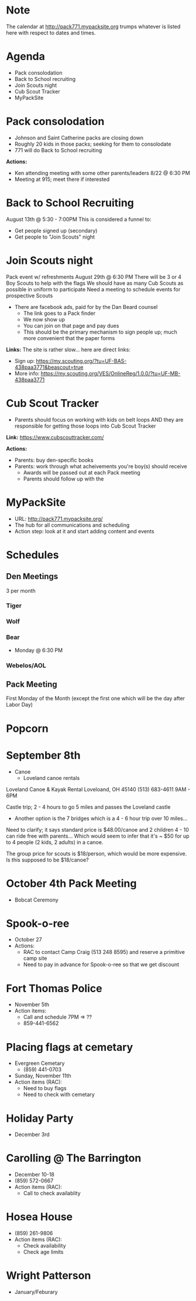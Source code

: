 # Note
The calendar at http://pack771.mypacksite.org trumps whatever is listed here with respect to dates and times.

# Agenda
* Pack consolodation
* Back to School recruiting
* Join Scouts night
* Cub Scout Tracker
* MyPackSite

# Pack consolodation
* Johnson and Saint Catherine packs are closing down
* Roughly 20 kids in those packs; seeking for them to consolodate
* 771 will do Back to School recruiting

**Actions:**
* Ken attending meeting with some other parents/leaders 8/22 @ 6:30 PM
* Meeting at 915; meet there if interested

# Back to School Recruiting
August 13th @ 5:30 - 7:00PM
This is considered a funnel to:
* Get people signed up (secondary)
* Get people to "Join Scouts" night

# Join Scouts night
Pack event w/ refreshments
August 29th @ 6:30 PM
There will be 3 or 4 Boy Scouts to help with the flags
We should have as many Cub Scouts as possible in uniform to participate
Need a meeting to schedule events for prospective Scouts
* There are facebook ads, paid for by the Dan Beard counsel
  * The link goes to a Pack finder
  * We now show up
  * You can join on that page and pay dues
  * This should be the primary mechanism to sign people up; much more convenient that the paper forms

**Links:**
The site is rather slow... here are direct links:

* Sign up: https://my.scouting.org/?tu=UF-BAS-438paa3771&beascout=true
* More info: https://my.scouting.org/VES/OnlineReg/1.0.0/?tu=UF-MB-438paa3771


# Cub Scout Tracker
* Parents should focus on working with kids on belt loops AND they are responsible for getting those loops into Cub Scout Tracker

**Link:** https://www.cubscouttracker.com/

**Actions:**
* Parents: buy den-specific books
* Parents: work through what acheivements you're boy(s) should receive
  * Awards will be passed out at each Pack meeting
  * Parents should follow up with the 

# MyPackSite
* URL: http://pack771.mypacksite.org/
* The hub for all communications and scheduling
* Action step: look at it and start adding content and events

# Schedules
## Den Meetings
3 per month
### Tiger
### Wolf
### Bear
* Monday @ 6:30 PM
### Webelos/AOL

## Pack Meeting
First Monday of the Month (except the first one which will be the day after Labor Day)

# Popcorn


# September 8th
* Canoe
  * Loveland canoe rentals
  
Loveland Canoe & Kayak Rental
Loveloand, OH 45140
(513) 683-4611
9AM - 6PM

Castle trip; 2 - 4 hours to go 5 miles and passes the Loveland castle
* Another option is the 7 bridges which is a 4 - 6 hour trip over 10 miles...

Need to clarify; it says standard price is $48.00/canoe and 2 children 4 - 10 can ride free with parents...  Which would seem to infer that it's ~ $50 for up to 4 people (2 kids, 2 adults) in a canoe.

The group price for scouts is $18/person, which would be more expensive.  Is this supposed to be $18/canoe?


# October 4th Pack Meeting
* Bobcat Ceremony

# Spook-o-ree
* October 27
* Actions: 
  * RAC to contact Camp Craig (513 248 8595) and reserve a primitive camp site
  * Need to pay in advance for Spook-o-ree so that we get discount

# Fort Thomas Police
  * November 5th
  * Action items:
    * Call and schedule 7PM => ??
    * 859-441-6562

# Placing flags at cemetary
  * Evergreen Cemetary
    * (859) 441-0703
  * Sunday, November 11th
  * Action items (RAC):
    * Need to buy flags
    * Need to check with cemetary

# Holiday Party
* December 3rd

# Carolling @ The Barrington
* December 10-18
* (859) 572-0667
* Action items (RAC):
  * Call to check availablity

# Hosea House
* (859) 261-9806
* Action items (RAC):
  * Check availability
  * Check age limits

# Wright Patterson
  * January/Feburary
